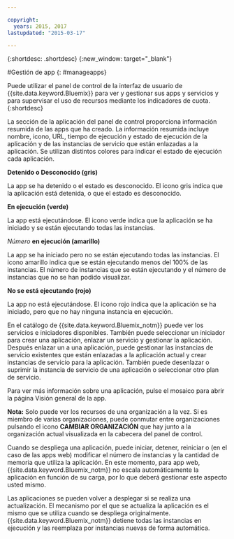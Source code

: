 ```yaml
---

copyright:
  years: 2015, 2017
lastupdated: "2015-03-17"

---
```



{:shortdesc: .shortdesc}
{:new_window: target="_blank"}

#Gestión de app
{: #manageapps}

Puede utilizar el panel de control de la interfaz de usuario de {{site.data.keyword.Bluemix}} para ver y gestionar sus apps y servicios y para supervisar el uso de recursos mediante los indicadores de cuota.
{:shortdesc}

La sección de la aplicación del panel de control proporciona información resumida de las apps que ha creado. La información resumida incluye nombre, icono, URL, tiempo de ejecución y estado de ejecución de la aplicación y de las instancias de servicio que están enlazadas a la aplicación. Se utilizan distintos colores para indicar el estado de ejecución cada aplicación.

**Detenido o Desconocido (gris)**

  La app se ha detenido o el estado es desconocido. El icono gris indica que la aplicación está detenida, o que el estado es desconocido.

**En ejecución (verde)**

  La app está ejecutándose. El icono verde indica que la aplicación se ha iniciado y se están ejecutando todas las instancias.

*Número* **en ejecución (amarillo)**

  La app se ha iniciado pero no se están ejecutando todas las instancias. El icono amarillo indica que se están ejecutando menos del 100% de las instancias. El número de instancias que se están ejecutando y el número de instancias que no se han podido visualizar.

**No se está ejecutando (rojo)**

  La app no está ejecutándose. El icono rojo indica que la aplicación se ha iniciado, pero que no hay ninguna instancia en ejecución.

En el catálogo de {{site.data.keyword.Bluemix_notm}} puede ver los servicios e iniciadores disponibles. También puede seleccionar un iniciador para crear una aplicación, enlazar un servicio y gestionar la aplicación. Después enlazar un a una aplicación, puede gestionar las instancias de servicio existentes que están enlazadas a la aplicación actual y crear instancias de servicio para la aplicación. También puede desenlazar o suprimir la instancia de servicio de una aplicación o seleccionar otro plan de servicio.

Para ver más información sobre una aplicación, pulse el mosaico para abrir la página Visión general de la app.

**Nota:** Solo puede ver los recursos de una organización a la vez. Si es miembro de varias organizaciones, puede conmutar entre organizaciones
pulsando el icono **CAMBIAR ORGANIZACIÓN** que hay junto
a la organización actual visualizada en la cabecera del panel de control.

Cuando se despliega una aplicación, puede iniciar, detener, reiniciar o (en el caso de las apps web) modificar el número de instancias y la cantidad de memoria que utiliza la aplicación. En este momento, para app web, {{site.data.keyword.Bluemix_notm}} no escala automáticamente la aplicación en función de su carga, por lo que deberá gestionar este aspecto usted mismo.

Las aplicaciones se pueden volver a desplegar si se realiza una actualización. El mecanismo por el que se actualiza la aplicación es el mismo que se utiliza cuando se despliega originalmente. {{site.data.keyword.Bluemix_notm}} detiene
todas las instancias en ejecución y las reemplaza por instancias nuevas de forma automática.
